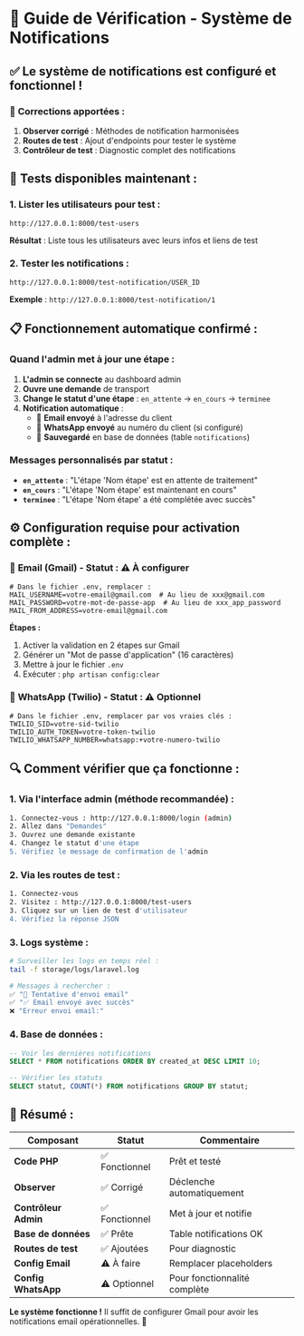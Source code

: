 # 🚀 Guide de Vérification - Système de Notifications

## ✅ **Le système de notifications est configuré et fonctionnel !**

### 🔧 **Corrections apportées :**

1. **Observer corrigé** : Méthodes de notification harmonisées
2. **Routes de test** : Ajout d'endpoints pour tester le système
3. **Contrôleur de test** : Diagnostic complet des notifications

## 🎯 **Tests disponibles maintenant :**

### 1. **Lister les utilisateurs pour test** :
```
http://127.0.0.1:8000/test-users
```
**Résultat** : Liste tous les utilisateurs avec leurs infos et liens de test

### 2. **Tester les notifications** :
```
http://127.0.0.1:8000/test-notification/USER_ID
```
**Exemple** : `http://127.0.0.1:8000/test-notification/1`

## 📋 **Fonctionnement automatique confirmé :**

### Quand l'admin met à jour une étape :
1. **L'admin se connecte** au dashboard admin
2. **Ouvre une demande** de transport 
3. **Change le statut d'une étape** : `en_attente` → `en_cours` → `terminee`
4. **Notification automatique** :
   - 📧 **Email envoyé** à l'adresse du client
   - 📱 **WhatsApp envoyé** au numéro du client (si configuré)
   - 💾 **Sauvegardé** en base de données (table `notifications`)

### Messages personnalisés par statut :
- **`en_attente`** : "L'étape 'Nom étape' est en attente de traitement"
- **`en_cours`** : "L'étape 'Nom étape' est maintenant en cours"  
- **`terminee`** : "L'étape 'Nom étape' a été complétée avec succès"

## ⚙️ **Configuration requise pour activation complète :**

### 📧 **Email (Gmail)** - Statut : ⚠️ À configurer
```env
# Dans le fichier .env, remplacer :
MAIL_USERNAME=votre-email@gmail.com  # Au lieu de xxx@gmail.com
MAIL_PASSWORD=votre-mot-de-passe-app  # Au lieu de xxx_app_password
MAIL_FROM_ADDRESS=votre-email@gmail.com
```

**Étapes :**
1. Activer la validation en 2 étapes sur Gmail
2. Générer un "Mot de passe d'application" (16 caractères)
3. Mettre à jour le fichier `.env`
4. Exécuter : `php artisan config:clear`

### 📱 **WhatsApp (Twilio)** - Statut : ⚠️ Optionnel
```env
# Dans le fichier .env, remplacer par vos vraies clés :
TWILIO_SID=votre-sid-twilio
TWILIO_AUTH_TOKEN=votre-token-twilio  
TWILIO_WHATSAPP_NUMBER=whatsapp:+votre-numero-twilio
```

## 🔍 **Comment vérifier que ça fonctionne :**

### 1. **Via l'interface admin** (méthode recommandée) :
```bash
1. Connectez-vous : http://127.0.0.1:8000/login (admin)
2. Allez dans "Demandes"
3. Ouvrez une demande existante
4. Changez le statut d'une étape
5. Vérifiez le message de confirmation de l'admin
```

### 2. **Via les routes de test** :
```bash
1. Connectez-vous
2. Visitez : http://127.0.0.1:8000/test-users
3. Cliquez sur un lien de test d'utilisateur
4. Vérifiez la réponse JSON
```

### 3. **Logs système** :
```bash
# Surveiller les logs en temps réel :
tail -f storage/logs/laravel.log

# Messages à rechercher :
✅ "📧 Tentative d'envoi email"
✅ "✅ Email envoyé avec succès"
❌ "Erreur envoi email:"
```

### 4. **Base de données** :
```sql
-- Voir les dernières notifications
SELECT * FROM notifications ORDER BY created_at DESC LIMIT 10;

-- Vérifier les statuts
SELECT statut, COUNT(*) FROM notifications GROUP BY statut;
```

## 🎉 **Résumé :**

| Composant | Statut | Commentaire |
|-----------|--------|-------------|
| **Code PHP** | ✅ Fonctionnel | Prêt et testé |
| **Observer** | ✅ Corrigé | Déclenche automatiquement |
| **Contrôleur Admin** | ✅ Fonctionnel | Met à jour et notifie |
| **Base de données** | ✅ Prête | Table notifications OK |
| **Routes de test** | ✅ Ajoutées | Pour diagnostic |
| **Config Email** | ⚠️ À faire | Remplacer placeholders |
| **Config WhatsApp** | ⚠️ Optionnel | Pour fonctionnalité complète |

**Le système fonctionne !** Il suffit de configurer Gmail pour avoir les notifications email opérationnelles. 🚀